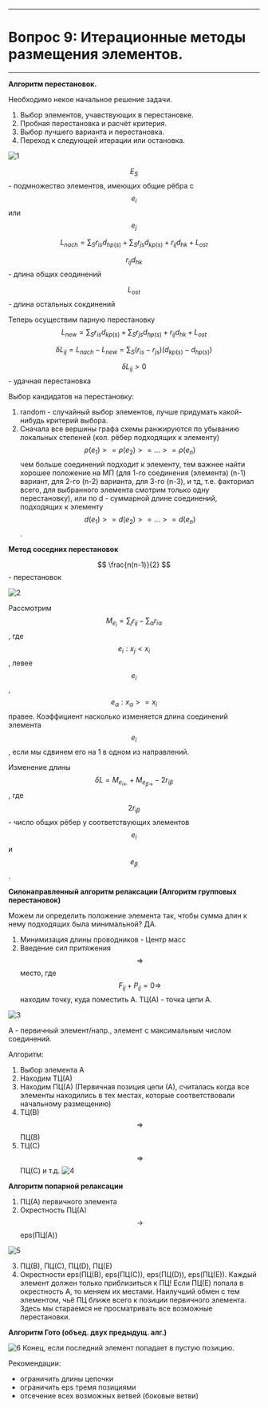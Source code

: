___
# Вопрос 9: Итерационные методы размещения элементов.
___

**Алгоритм перестановок.**

Необходимо некое начальное решение задачи.

1. Выбор элементов, учавствующих в перестановке.
2. Пробная перестановка и расчёт критерия.
3. Выбор лучшего варианта и перестановка.
4. Переход к следующей итерации или остановка.

![1](../resources/imgs/9/1.png)

$$ E_S $$ - подмножество элементов, имеющих общие рёбра с $$ e_i $$ или $$ e_j $$

$$ L_{nach} = \sum_{S} r_{is} d_{hp(s)} + \sum_{S} r_{js} d_{kp(s)} + r_{ij} d_{hk} + L_{ost} $$

$$ r_{ij} d_{hk} $$ - длина общих сеодинений

$$ L_{ost} $$ - длина остальных сокдинений

Теперь осуществим парную перестановку
$$ L_{new} = \sum_{S} r_{is} d_{kp(s)} + \sum_{S} r_{js} d_{hp(s)} + r_{ij} d_{hk} + L_{ost} $$

$$ \delta L_{ij} = L_{nach} - L_{new} = \sum_{S} (r_{is} - r_{js})(d_{kp(s)} - d_{hp(s)}) $$

$$ \delta L_{ij} > 0 $$ - удачная перестановка

Выбор кандидатов на перестановку:
1. random - случайный выбор элементов, лучше придумать какой-нибудь критерий выбора.
2. Сначала все вершины графа схемы ранжируются по убыванию локальных степеней (кол. рёбер подходящих к элементу) $$ \rho(e_1) >= \rho(e_2) >= ...>= \rho(e_n) $$ чем больше соединений подходит к элементу, тем важнее найти хорошее положение на МП (для 1-го соединения (элемента) (n-1) вариант, для 2-го (n-2) варианта, для 3-го (n-3), и тд, т.е. факториал всего, для выбранного элемента смотрим только одну перестановку),
или по d - суммарной длине соединений, подходящих к элементу $$ d(e_1) >= d(e_2) >= ...>= d(e_n) $$.

**Метод соседних перестановок**

$$  \frac{n(n-1)}{2} $$ - перестановок

![2](../resources/imgs/9/2.png)

Рассмотрим $$ M_{e_i} = \sum_{j} r_{ij} - \sum_{\alpha} r_{i\alpha} $$, где $$ e_i : x_j < x_i $$, левее $$ e_i $$, $$ e_{\alpha} : x_{\alpha} >= x_i $$ правее. Коэффициент насколько изменяется длина соединений элемента $$ e_i $$, если мы сдвинем его на 1 в одном из направлений.

Изменение длины $$ \delta L = M_{e_{i\leftarrow}} + M_{e_{\beta\rightarrow}} - 2r_{i\beta} $$, где $$ 2r_{i\beta} $$ - число общих рёбер у соответствующих элементов $$ e_i $$ и $$ e_{\beta} $$.

**Силонаправленный алгоритм релаксации (Алгоритм групповых перестановок)**

Можем ли определить положение элемента так, чтобы сумма длин к нему подходящих была минимальной? ДА.
  1) Минимизация длины проводников - Центр масс
  2) Введение сил притяжения $$ \Rightarrow $$ место, где $$ F_{ij} + P_{ij} = 0 \Rightarrow $$ находим точку, куда поместить A. ТЦ(А) - точка цепи А.
 
![3](../resources/imgs/9/3.png)

A - первичный элемент/напр., элемент с максимальным числом соединений.

Алгоритм:
  1) Выбор элемента А
  2) Находим ТЦ(А)
  3) Находим ПЦ(А) (Первичная позиция цепи (А), считалась когда все элементы находились в тех местах, которые соответствовали начальному размещению)
  4) ТЦ(В) $$ \Rightarrow $$ ПЦ(В)
  5) ТЦ(С) $$ \Rightarrow $$ ПЦ(С)
  и т.д.
![4](../resources/imgs/9/4.png)

**Алгоритм попарной релаксации**

  1) ПЦ(А) первичного элемента
  2) Окрестность ПЦ(А) $$ \rightarrow $$ eps(ПЦ(A))
  
![5](../resources/imgs/9/5.png)
  
  3) ПЦ(В), ПЦ(С), ПЦ(D), ПЦ(Е)
  4) Окрестности eps(ПЦ(В), eps(ПЦ(С)), eps(ПЦ(D)), eps(ПЦ(Е)). Каждый элемент должен только приблизиться к ПЦ! Если ПЦ(Е) попала в окрестность А, то меняем их местами. Наилучший обмен с тем элементом, чьё ПЦ ближе всего к позиции первичного элемента.
  Здесь мы стараемся не просматривать все возможные перестановки.

**Алгоритм Гото (объед. двух предыдущ. алг.)**

![6](../resources/imgs/9/6.png)
Конец, если последний элемент попадает в пустую позицию.

Рекомендации:
   - ограничить длины цепочки
   - ограничить eps тремя позициями
   - отсечение всех возможных ветвей (боковые ветви)
